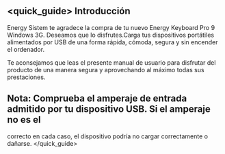 ## <quick_guide> Introducción

Energy Sistem te agradece la compra de tu nuevo Energy Keyboard Pro 9 Windows 3G. Deseamos que lo disfrutes.Carga tus dispositivos portátiles alimentados por USB de una forma rápida, cómoda, segura y sin
encender el ordenador.

Te aconsejamos que leas el presente manual de usuario para disfrutar del producto de una manera segura y aprovechando al máximo todas sus prestaciones.

## <unique> Nota: Comprueba el amperaje de entrada admitido por tu dispositivo USB. Si el amperaje no es el
correcto en cada caso, el dispositivo podría no cargar correctamente o dañarse. </unique></quick_guide>
